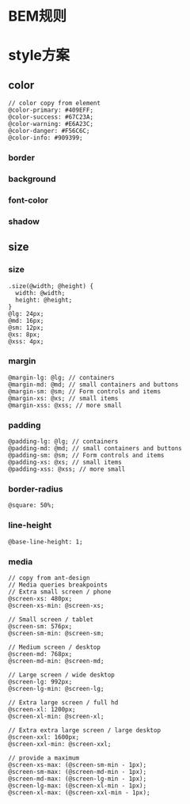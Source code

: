 # BEM规则

# style方案

## color
```less
// color copy from element
@color-primary: #409EFF;
@color-success: #67C23A;
@color-warning: #E6A23C;
@color-danger: #F56C6C;
@color-info: #909399;
```
### border
### background
### font-color
### shadow

## size

### size
```less
.size(@width; @height) {
  width: @width;
  height: @height;
}
@lg: 24px;
@md: 16px;
@sm: 12px;
@xs: 8px;
@xss: 4px;
```

### margin
```less
@margin-lg: @lg; // containers
@margin-md: @md; // small containers and buttons
@margin-sm: @sm; // Form controls and items
@margin-xs: @xs; // small items
@margin-xss: @xss; // more small
```

### padding
```less
@padding-lg: @lg; // containers
@padding-md: @md; // small containers and buttons
@padding-sm: @sm; // Form controls and items
@padding-xs: @xs; // small items
@padding-xss: @xss; // more small
```

### border-radius
```less
@square: 50%;
```
### line-height
```less
@base-line-height: 1;
```

### media
```less
// copy from ant-design
// Media queries breakpoints
// Extra small screen / phone
@screen-xs: 480px;
@screen-xs-min: @screen-xs;

// Small screen / tablet
@screen-sm: 576px;
@screen-sm-min: @screen-sm;

// Medium screen / desktop
@screen-md: 768px;
@screen-md-min: @screen-md;

// Large screen / wide desktop
@screen-lg: 992px;
@screen-lg-min: @screen-lg;

// Extra large screen / full hd
@screen-xl: 1200px;
@screen-xl-min: @screen-xl;

// Extra extra large screen / large desktop
@screen-xxl: 1600px;
@screen-xxl-min: @screen-xxl;

// provide a maximum
@screen-xs-max: (@screen-sm-min - 1px);
@screen-sm-max: (@screen-md-min - 1px);
@screen-md-max: (@screen-lg-min - 1px);
@screen-lg-max: (@screen-xl-min - 1px);
@screen-xl-max: (@screen-xxl-min - 1px);
```

